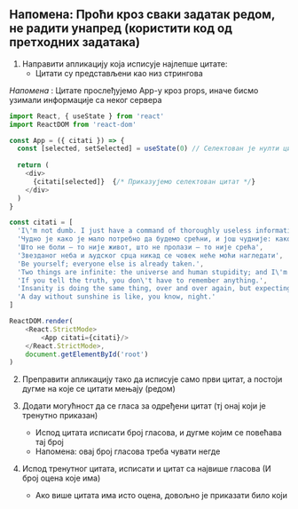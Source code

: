 ## Напомена: Проћи кроз сваки задатак редом, не радити унапред (користити код од претходних задатака)

1. Направити апликацију која исписује најлепше цитате:
    - Цитати су представљени као низ стрингова

*Напомена* : Цитате прослеђујемо App-у кроз props, иначе бисмо узимали информације са неког сервера
```js
import React, { useState } from 'react'
import ReactDOM from 'react-dom'

const App = ({ citati }) => {
  const [selected, setSelected] = useState(0) // Селектован је нулти цитат
 
  return (
    <div>
      {citati[selected]}  {/* Приказујемо селектован цитат */}
    </div>
  )
}

const citati = [
  'I\'m not dumb. I just have a command of thoroughly useless information.',
  'Чудно је како је мало потребно да будемо срећни, и још чудније: како нам често баш то мало недостаје!',
  'Што не боли – то није живот, што не пролази – то није срећа',
  'Звезданог неба и људског срца никад се човек неће моћи нагледати',
  'Be yourself; everyone else is already taken.',
  'Two things are infinite: the universe and human stupidity; and I\'m not sure about the universe.',
  'If you tell the truth, you don\'t have to remember anything.',
  'Insanity is doing the same thing, over and over again, but expecting different results.',
  'A day without sunshine is like, you know, night.'
]

ReactDOM.render(
    <React.StrictMode>
        <App citati={citati}/>
    </React.StrictMode>,
    document.getElementById('root')
)
```


2. Преправити апликацију тако да исписује само први цитат, а постоји дугме на које се цитати мењају (редом)

3. Додати могућност да се гласа за одређени цитат (тј онај који је тренутно приказан)
    - Испод цитата исписати број гласова, и дугме којим се повећава тај број
    - Напомена: овај број гласова треба чувати негде

4. Испод тренутног цитата, исписати и цитат са највише гласова (И број оцена које има)
    - Ако више цитата има исто оцена, довољно је приказати било који